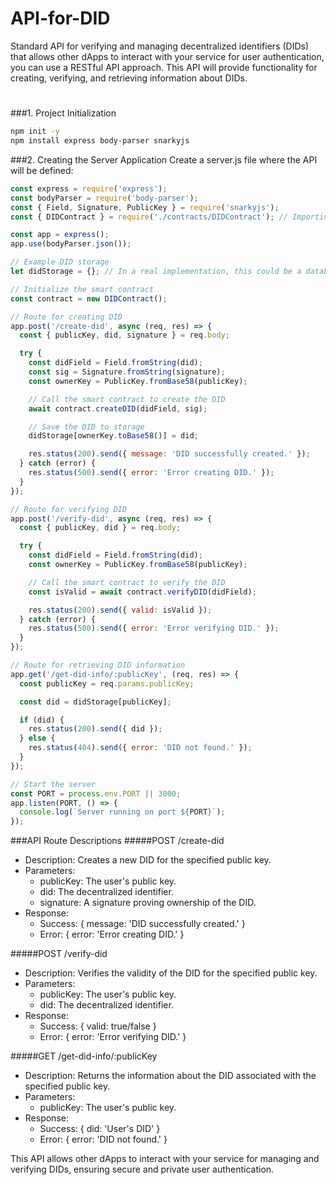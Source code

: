 # API-for-DID
Standard API for verifying and managing decentralized identifiers (DIDs) that allows other dApps to interact with your service for user authentication, you can use a RESTful API approach. This API will provide functionality for creating, verifying, and retrieving information about DIDs.
#
###1. Project Initialization
```bash
npm init -y
npm install express body-parser snarkyjs
```

###2. Creating the Server Application
Create a server.js file where the API will be defined:
```javascript
const express = require('express');
const bodyParser = require('body-parser');
const { Field, Signature, PublicKey } = require('snarkyjs');
const { DIDContract } = require('./contracts/DIDContract'); // Importing the contract

const app = express();
app.use(bodyParser.json());

// Example DID storage
let didStorage = {}; // In a real implementation, this could be a database

// Initialize the smart contract
const contract = new DIDContract();

// Route for creating DID
app.post('/create-did', async (req, res) => {
  const { publicKey, did, signature } = req.body;

  try {
    const didField = Field.fromString(did);
    const sig = Signature.fromString(signature);
    const ownerKey = PublicKey.fromBase58(publicKey);

    // Call the smart contract to create the DID
    await contract.createDID(didField, sig);

    // Save the DID to storage
    didStorage[ownerKey.toBase58()] = did;

    res.status(200).send({ message: 'DID successfully created.' });
  } catch (error) {
    res.status(500).send({ error: 'Error creating DID.' });
  }
});

// Route for verifying DID
app.post('/verify-did', async (req, res) => {
  const { publicKey, did } = req.body;

  try {
    const didField = Field.fromString(did);
    const ownerKey = PublicKey.fromBase58(publicKey);

    // Call the smart contract to verify the DID
    const isValid = await contract.verifyDID(didField);

    res.status(200).send({ valid: isValid });
  } catch (error) {
    res.status(500).send({ error: 'Error verifying DID.' });
  }
});

// Route for retrieving DID information
app.get('/get-did-info/:publicKey', (req, res) => {
  const publicKey = req.params.publicKey;

  const did = didStorage[publicKey];

  if (did) {
    res.status(200).send({ did });
  } else {
    res.status(404).send({ error: 'DID not found.' });
  }
});

// Start the server
const PORT = process.env.PORT || 3000;
app.listen(PORT, () => {
  console.log(`Server running on port ${PORT}`);
});
```

###API Route Descriptions
#####POST /create-did

- Description: Creates a new DID for the specified public key.
- Parameters:
    - publicKey: The user's public key.
    - did: The decentralized identifier.
    - signature: A signature proving ownership of the DID.
- Response:
    - Success: { message: 'DID successfully created.' }
    - Error: { error: 'Error creating DID.' }

#####POST /verify-did

- Description: Verifies the validity of the DID for the specified public key.
- Parameters:
    - publicKey: The user's public key.
    - did: The decentralized identifier.
- Response:
    - Success: { valid: true/false }
    - Error: { error: 'Error verifying DID.' }

#####GET /get-did-info/:publicKey

- Description: Returns the information about the DID associated with the specified public key.
- Parameters:
    - publicKey: The user's public key.
- Response:
    - Success: { did: 'User's DID' }
    - Error: { error: 'DID not found.' }
 
This API allows other dApps to interact with your service for managing and verifying DIDs, ensuring secure and private user authentication. 
